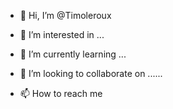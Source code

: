 - 👋 Hi, I’m @Timoleroux
- 👀 I’m interested in ...
- 🌱 I’m currently learning ...
- 💞️ I’m looking to collaborate on ......

- 📫 How to reach me 
<!---
Timoleroux/Timoleroux is a ✨ special ✨ repository because its `README.md` (this file) appears on your GitHub profile.
You can click the Preview link to take a look at your changes.
--->

